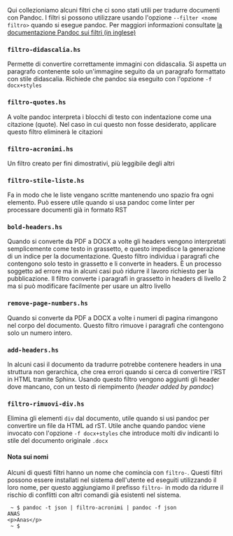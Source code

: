 
Qui collezioniamo alcuni filtri che ci sono stati utili per tradurre
documenti con Pandoc. I filtri si possono utilizzare usando l'opzione
`--filter <nome filtro>` quando si esegue pandoc. Per maggiori
informazioni consultate [la documentazione Pandoc sui filtri (in
inglese)](http://pandoc.org/filters.html)

### `filtro-didascalia.hs`

Permette di convertire correttamente immagini con didascalia. Si
aspetta un paragrafo contenente solo un'immagine seguito da un
paragrafo formattato con stile didascalia. Richiede che pandoc sia
eseguito con l'opzione `-f docx+styles`

### `filtro-quotes.hs`

A volte pandoc interpreta i blocchi di testo con indentazione come una citazione (quote). Nel caso in cui questo non fosse desiderato, applicare questo filtro eliminerà le citazioni

### `filtro-acronimi.hs`

Un filtro creato per fini dimostrativi, più leggibile degli altri

### `filtro-stile-liste.hs`

Fa in modo che le liste vengano scritte mantenendo uno spazio fra ogni elemento. Può essere utile quando si usa pandoc come linter per processare documenti già in formato RST

### `bold-headers.hs`

Quando si converte da PDF a DOCX a volte gli headers vengono
interpretati semplicemente come testo in grassetto, e questo impedisce
la generazione di un indice per la documentazione. Questo filtro
individua i paragrafi che contengono solo testo in grassetto e li
converte in headers. È un processo soggetto ad errore ma in alcuni
casi può ridurre il lavoro richiesto per la pubblicazione. Il filtro
converte i paragrafi in grassetto in headers di livello 2 ma si può
modificare facilmente per usare un altro livello

### `remove-page-numbers.hs`

Quando si converte da PDF a DOCX a volte i numeri di pagina rimangono
nel corpo del documento. Questo filtro rimuove i paragrafi che
contengono solo un numero intero.

### `add-headers.hs`

In alcuni casi il documento da tradurre potrebbe contenere headers in una struttura non gerarchica, che crea errori quando si cerca di convertire l'RST in HTML tramite Sphinx. Usando questo filtro vengono aggiunti gli header dove mancano, con un testo di riempimento (_header added by pandoc_)

### `filtro-rimuovi-div.hs`

Elimina gli elementi `div` dal documento, utile quando si usi pandoc
per convertire un file da HTML ad rST. Utile anche quando pandoc viene
invocato con l'opzione `-f docx+styles` che introduce molti div
indicanti lo stile del documento originale `.docx`

#### Nota sui nomi

Alcuni di questi filtri hanno un nome che comincia con `filtro-`. Questi filtri possono essere installati nel sistema dell'utente ed eseguiti utilizzando il loro nome, per questo aggiungiamo il prefisso `filtro-` in modo da ridurre il rischio di conflitti con altri comandi già esistenti nel sistema.

```
 ~ $ pandoc -t json | filtro-acronimi | pandoc -f json
ANAS
<p>Anas</p>
 ~ $ 
```

